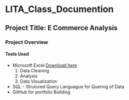 # LITA_Class_Documention

## Project Title: E Commerce Analysis 

### Project Overview

#### Tools Used

- Microsoft Excel [Download here](https://www.microsoft.com)
  1. Data Cleaning
  2. Analysis
  3. Data Visualization 
- SQL - Strutured Query Languague for Quering of Data
- GitHub for portfolio Building 
